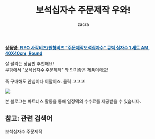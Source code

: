 ﻿---
layout: post
title:  "보석십자수 주문제작 우와!"
author: zacra
categories: [ 아이템 ]
tags: [보석십자수 주문제작]
image: https://static.coupangcdn.com/image/vendor_inventory/340a/9100f0b9efbcdd4b815ede7adeac7f966f66e5f1dc560beb59baaf5e10db.jpg 
description: "쿠팡에서 보석십자수 주문제작 관련 상품으로 가장 잘팔리는 제품 중 하나라는 사실!!."
rating: 4.5
---

<a href="https://link.coupang.com/re/AFFSDP?lptag=AF8407795&pageKey=2203626662&itemId=3747699075&vendorItemId=71732837997&traceid=V0-153-0abbc0e9caa606d7"><b>상품명: <font color='#01579B'>FIYO 사각비즈/원형비즈 "주문제작보석십자수" 큐빅 십자수 1 세트 AM, 40X40cm, Round</font></b></a>

잘 팔리는 상품만 추천해요!<br/>
쿠팡에서 "보석십자수 주문제작" 와 인기좋은 제품이에요!<br/><br/>
즉 구매해도 안심이다 이말이죠. 클릭 고고고! <br/>



<a href="https://link.coupang.com/re/AFFSDP?lptag=AF8407795&pageKey=2203626662&itemId=3747699075&vendorItemId=71732837997&traceid=V0-153-0abbc0e9caa606d7"><img src="https://thumbnail6.coupangcdn.com/thumbnails/remote/q89/image/vendor_inventory/6aa8/c132bb43568b33ebf46e788582fb6291d325700646b97be07b9a42769597.jpg"></a> 

본 블로그는 파트너스 활동을 통해 일정액의 수수료를 제공받을 수 있습니다.

## 참고: 관련 검색어    
보석십자수 주문제작